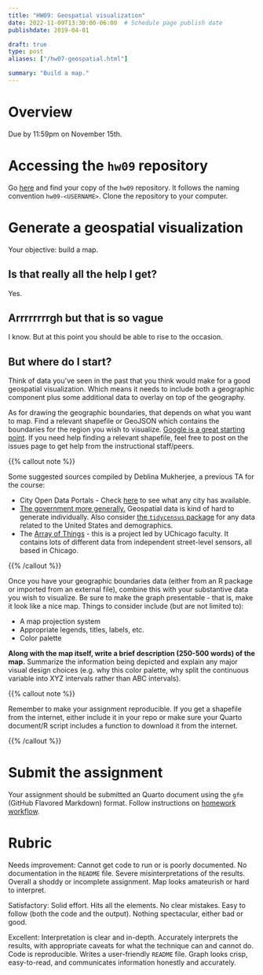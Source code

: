 ```yaml
---
title: "HW09: Geospatial visualization"
date: 2022-11-09T13:30:00-06:00  # Schedule page publish date
publishdate: 2019-04-01

draft: true
type: post
aliases: ["/hw07-geospatial.html"]

summary: "Build a map."
---
```




# Overview

Due by 11:59pm on November 15th.

# Accessing the `hw09` repository

Go [here](https://github.coecis.cornell.edu/cis-fa22) and find your copy of the `hw09` repository. It follows the naming convention `hw09-<USERNAME>`. Clone the repository to your computer.

# Generate a geospatial visualization

Your objective: build a map.

## Is that really all the help I get?

Yes.

## Arrrrrrrrgh but that is so vague

I know. But at this point you should be able to rise to the occasion.

## But where do I start?

Think of data you've seen in the past that you think would make for a good geospatial visualization. Which means it needs to include both a geographic component plus some additional data to overlay on top of the geography.

As for drawing the geographic boundaries, that depends on what you want to map. Find a relevant shapefile or GeoJSON which contains the boundaries for the region you wish to visualize. [Google is a great starting point](https://www.google.com/search?q=where+to+get+shapefiles). If you need help finding a relevant shapefile, feel free to post on the issues page to get help from the instructional staff/peers.

{{% callout note %}}

Some suggested sources compiled by Deblina Mukherjee, a previous TA for the course:

* City Open Data Portals - Check [here](http://us-cities.survey.okfn.org/) to see what any city has available.
* [The government more generally.](https://catalog.data.gov/dataset?metadata_type=geospatial) Geospatial data is kind of hard to generate individually. Also consider [the `tidycensus` package](/notes/vector-maps-practice/) for any data related to the United States and demographics.
* The [Array of Things](https://arrayofthings.github.io/) - this is a project led by UChicago faculty. It contains lots of different data from independent street-level sensors, all based in Chicago. 

{{% /callout %}}

Once you have your geographic boundaries data (either from an R package or imported from an external file), combine this with your substantive data you wish to visualize. Be sure to make the graph presentable - that is, make it look like a nice map. Things to consider include (but are not limited to):

* A map projection system
* Appropriate legends, titles, labels, etc.
* Color palette

**Along with the map itself, write a brief description (250-500 words) of the map.** Summarize the information being depicted and explain any major visual design choices (e.g. why this color palette, why split the continuous variable into XYZ intervals rather than ABC intervals).

{{% callout note %}}

Remember to make your assignment reproducible. If you get a shapefile from the internet, either include it in your repo or make sure your Quarto document/R script includes a function to download it from the internet.

{{% /callout %}}

# Submit the assignment

Your assignment should be submitted an Quarto document using the `gfm` (GitHub Flavored Markdown) format. Follow instructions on [homework workflow](/faq/homework-guidelines/#homework-workflow).

# Rubric

Needs improvement: Cannot get code to run or is poorly documented. No documentation in the `README` file. Severe misinterpretations of the results. Overall a shoddy or incomplete assignment. Map looks amateurish or hard to interpret.

Satisfactory: Solid effort. Hits all the elements. No clear mistakes. Easy to follow (both the code and the output). Nothing spectacular, either bad or good.

Excellent: Interpretation is clear and in-depth. Accurately interprets the results, with appropriate caveats for what the technique can and cannot do. Code is reproducible. Writes a user-friendly `README` file. Graph looks crisp, easy-to-read, and communicates information honestly and accurately.

